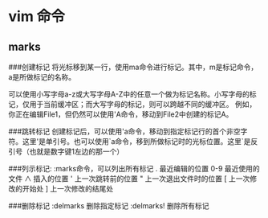 # vim 命令



## marks
###创建标记
将光标移到某一行，使用ma命令进行标记。其中，m是标记命令，a是所做标记的名称。
	
可以使用小写字母a-z或大写字母A-Z中的任意一个做为标记名称。小写字母的标记，仅用于当前缓冲区；而大写字母的标记，则可以跨越不同的缓冲区。
例如，你正在编辑File1，但仍然可以使用'A命令，移动到File2中创建的标记A。

###跳转标记
创建标记后，可以使用'a命令，移动到指定标记行的首个非空字符。这里'是单引号。也可以使用\`a命令，移到所做标记时的光标位置。这里\`是反引号（也就是数字键1左边的那一个）

###列示标记:
:marks命令，可以列出所有标记
	.       最近编辑的位置
	0-9     最近使用的文件
	∧       插入的位置
	'       上一次跳转前的位置
	"       上一次退出文件时的位置
	[       上一次修改的开始处
	]       上一次修改的结尾处

###删除标记
	:delmarks	删除指定标记
	:delmarks!	删除所有标记
